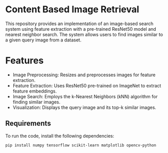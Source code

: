 # Content Based Image Retrieval

This repository provides an implementation of an image-based search system using feature extraction with a pre-trained ResNet50 model and nearest neighbor search. The system allows users to find images similar to a given query image from a dataset.

# Features
- Image Preprocessing: Resizes and preprocesses images for feature extraction.
- Feature Extraction: Uses ResNet50 pre-trained on ImageNet to extract feature embeddings.
- Image Search: Employs the k-Nearest Neighbors (kNN) algorithm for finding similar images.
- Visualization: Displays the query image and its top-k similar images.

## Requirements
To run the code, install the following dependencies:

```bash
pip install numpy tensorflow scikit-learn matplotlib opencv-python
```

